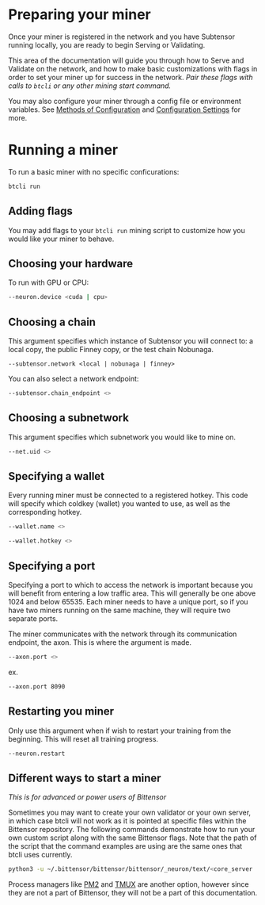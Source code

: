 # Preparing your miner

Once your miner is registered in the network and you have Subtensor running locally, you are ready to begin Serving or Validating.


This area of the documentation will guide you through how to Serve and Validate on the network, and how to make basic customizations with flags in order to set your miner up for success in the network. *Pair these flags with calls to ``btcli`` or any other mining start command.*

You may also configure your miner through a config file or environment variables. See [Methods of Configuration](ConfigurationMethods.md) and [Configuration Settings](../Arguments.md) for more.

# Running a miner

To run a basic miner with no specific conficurations:

```bash
btcli run
```


## Adding flags

You may add flags to your ``btcli run`` mining script to customize how you would like your miner to behave.


## Choosing your hardware


To run with GPU or CPU:


```bash
--neuron.device <cuda | cpu>
```




## Choosing a chain 


This argument specifies which instance of Subtensor you will connect to: a local copy, the public Finney copy, or the test chain Nobunaga. 


```
--subtensor.network <local | nobunaga | finney>
```


You can also select a network endpoint: 


```bash
--subtensor.chain_endpoint <>
```


## Choosing a subnetwork

This argument specifies which subnetwork you would like to mine on.

```bash
--net.uid <>
```

## Specifying a wallet 


Every running miner must be connected to a registered hotkey. This code will specify which coldkey (wallet) you wanted to use, as well as the corresponding hotkey. 


```bash
--wallet.name <>
```


```bash
--wallet.hotkey <>
```


## Specifying a port 


Specifying a port to which to access the network is important because you will benefit from entering a low traffic area. This will generally be one above 1024 and below 65535. Each miner needs to have a unique port, so if you have two miners running on the same machine, they will require two separate ports.
 

The miner communicates with the network through its communication endpoint, the axon. This is where the argument is made. 


```bash
--axon.port <>
```
ex.
```bash
--axon.port 8090
```



## Restarting you miner 


Only use this argument when if wish to restart your training from the beginning. This will reset all training progress. 


```bash
--neuron.restart
```


## Different ways to start a miner

*This is for advanced or power users of Bittensor*

Sometimes you may want to create your own validator or your own server, in which case btcli will not work as it is pointed at specific files within the Bittensor repository. The following commands demonstrate how to run your own custom script along with the same Bittensor flags. Note that the path of the script that the command examples are using are the same ones that btcli uses currently.

```bash
python3 -u ~/.bittensor/bittensor/bittensor/_neuron/text/<core_server | core_validator>/main.py --no_prompt --subtensor.network local --wallet.name <> --wallet.hotkey <>
```

Process managers like [PM2](https://pm2.keymetrics.io/docs/usage/pm2-doc-single-page/) and [TMUX](https://github.com/tmux/tmux/wiki) are another option, however since they are not a part of Bittensor, they will not be a part of this documentation.
